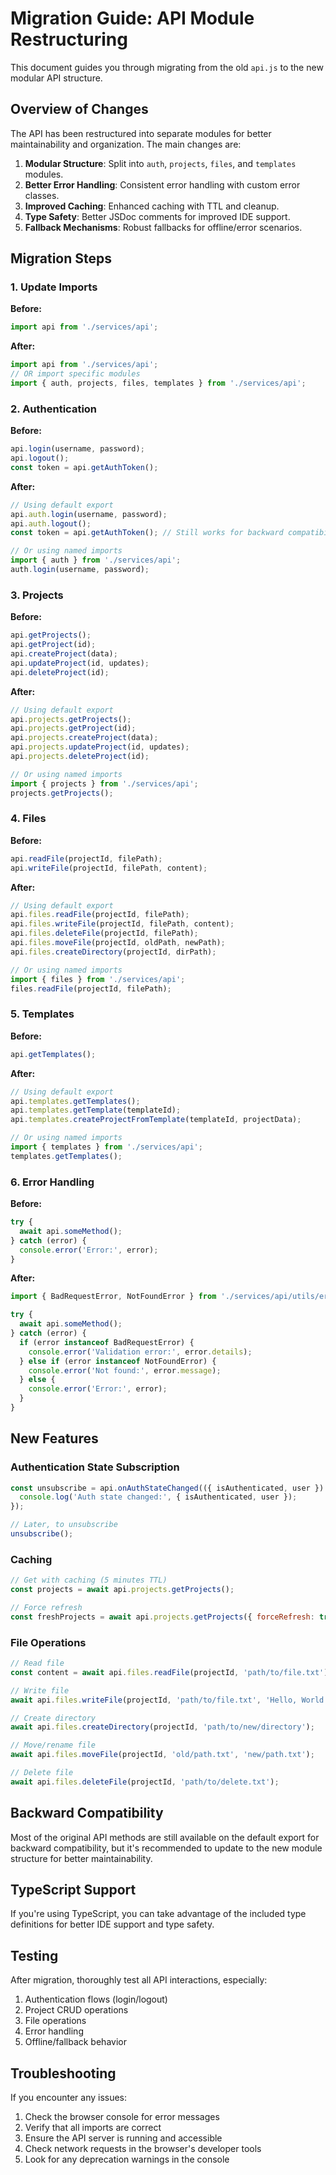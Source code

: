 # Migration Guide: API Module Restructuring

This document guides you through migrating from the old `api.js` to the new modular API structure.

## Overview of Changes

The API has been restructured into separate modules for better maintainability and organization. The main changes are:

1. **Modular Structure**: Split into `auth`, `projects`, `files`, and `templates` modules.
2. **Better Error Handling**: Consistent error handling with custom error classes.
3. **Improved Caching**: Enhanced caching with TTL and cleanup.
4. **Type Safety**: Better JSDoc comments for improved IDE support.
5. **Fallback Mechanisms**: Robust fallbacks for offline/error scenarios.

## Migration Steps

### 1. Update Imports

**Before:**
```javascript
import api from './services/api';
```

**After:**
```javascript
import api from './services/api';
// OR import specific modules
import { auth, projects, files, templates } from './services/api';
```

### 2. Authentication

**Before:**
```javascript
api.login(username, password);
api.logout();
const token = api.getAuthToken();
```

**After:**
```javascript
// Using default export
api.auth.login(username, password);
api.auth.logout();
const token = api.getAuthToken(); // Still works for backward compatibility

// Or using named imports
import { auth } from './services/api';
auth.login(username, password);
```

### 3. Projects

**Before:**
```javascript
api.getProjects();
api.getProject(id);
api.createProject(data);
api.updateProject(id, updates);
api.deleteProject(id);
```

**After:**
```javascript
// Using default export
api.projects.getProjects();
api.projects.getProject(id);
api.projects.createProject(data);
api.projects.updateProject(id, updates);
api.projects.deleteProject(id);

// Or using named imports
import { projects } from './services/api';
projects.getProjects();
```

### 4. Files

**Before:**
```javascript
api.readFile(projectId, filePath);
api.writeFile(projectId, filePath, content);
```

**After:**
```javascript
// Using default export
api.files.readFile(projectId, filePath);
api.files.writeFile(projectId, filePath, content);
api.files.deleteFile(projectId, filePath);
api.files.moveFile(projectId, oldPath, newPath);
api.files.createDirectory(projectId, dirPath);

// Or using named imports
import { files } from './services/api';
files.readFile(projectId, filePath);
```

### 5. Templates

**Before:**
```javascript
api.getTemplates();
```

**After:**
```javascript
// Using default export
api.templates.getTemplates();
api.templates.getTemplate(templateId);
api.templates.createProjectFromTemplate(templateId, projectData);

// Or using named imports
import { templates } from './services/api';
templates.getTemplates();
```

### 6. Error Handling

**Before:**
```javascript
try {
  await api.someMethod();
} catch (error) {
  console.error('Error:', error);
}
```

**After:**
```javascript
import { BadRequestError, NotFoundError } from './services/api/utils/errors';

try {
  await api.someMethod();
} catch (error) {
  if (error instanceof BadRequestError) {
    console.error('Validation error:', error.details);
  } else if (error instanceof NotFoundError) {
    console.error('Not found:', error.message);
  } else {
    console.error('Error:', error);
  }
}
```

## New Features

### Authentication State Subscription

```javascript
const unsubscribe = api.onAuthStateChanged(({ isAuthenticated, user }) => {
  console.log('Auth state changed:', { isAuthenticated, user });
});

// Later, to unsubscribe
unsubscribe();
```

### Caching

```javascript
// Get with caching (5 minutes TTL)
const projects = await api.projects.getProjects();

// Force refresh
const freshProjects = await api.projects.getProjects({ forceRefresh: true });
```

### File Operations

```javascript
// Read file
const content = await api.files.readFile(projectId, 'path/to/file.txt');

// Write file
await api.files.writeFile(projectId, 'path/to/file.txt', 'Hello, World!');

// Create directory
await api.files.createDirectory(projectId, 'path/to/new/directory');

// Move/rename file
await api.files.moveFile(projectId, 'old/path.txt', 'new/path.txt');

// Delete file
await api.files.deleteFile(projectId, 'path/to/delete.txt');
```

## Backward Compatibility

Most of the original API methods are still available on the default export for backward compatibility, but it's recommended to update to the new module structure for better maintainability.

## TypeScript Support

If you're using TypeScript, you can take advantage of the included type definitions for better IDE support and type safety.

## Testing

After migration, thoroughly test all API interactions, especially:
1. Authentication flows (login/logout)
2. Project CRUD operations
3. File operations
4. Error handling
5. Offline/fallback behavior

## Troubleshooting

If you encounter any issues:
1. Check the browser console for error messages
2. Verify that all imports are correct
3. Ensure the API server is running and accessible
4. Check network requests in the browser's developer tools
5. Look for any deprecation warnings in the console
